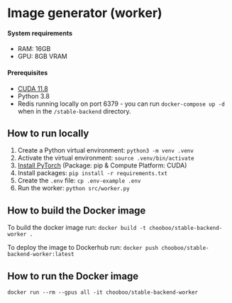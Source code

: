 # Image generator (worker)

#### System requirements
- RAM: 16GB
- GPU: 8GB VRAM

#### Prerequisites

- [CUDA 11.8](https://developer.nvidia.com/cuda-downloads)
- Python 3.8
- Redis running locally on port 6379 - you can run `docker-compose up -d` when in the 
`/stable-backend` directory.

## How to run locally

1. Create a Python virtual environment: `python3 -m venv .venv`
2. Activate the virtual environment: `source .venv/bin/activate`
3. [Install PyTorch](https://pytorch.org/) (Package: pip & Compute Platform: CUDA)
4. Install packages: `pip install -r requirements.txt`
2. Create the `.env` file: `cp .env-example .env`
5. Run the worker: `python src/worker.py`

## How to build the Docker image

To build the docker image run: `docker build -t chooboo/stable-backend-worker .`

To deploy the image to Dockerhub run: `docker push chooboo/stable-backend-worker:latest`

## How to run the Docker image

`docker run --rm --gpus all -it chooboo/stable-backend-worker`
